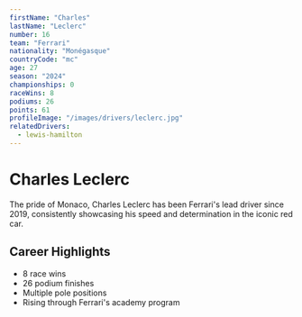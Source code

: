 ```yaml
---
firstName: "Charles"
lastName: "Leclerc"
number: 16
team: "Ferrari"
nationality: "Monégasque"
countryCode: "mc"
age: 27
season: "2024"
championships: 0
raceWins: 8
podiums: 26
points: 61
profileImage: "/images/drivers/leclerc.jpg"
relatedDrivers:
  - lewis-hamilton
---
```


# Charles Leclerc

The pride of Monaco, Charles Leclerc has been Ferrari's lead driver since 2019, consistently showcasing his speed and determination in the iconic red car.

## Career Highlights

- 8 race wins
- 26 podium finishes
- Multiple pole positions
- Rising through Ferrari's academy program
